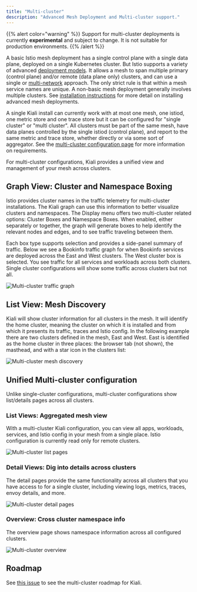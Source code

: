 ```yaml
---
title: "Multi-cluster"
description: "Advanced Mesh Deployment and Multi-cluster support."
---
```


{{% alert color="warning" %}}
Support for multi-cluster deployments is currently **experimental** and subject to change. It is not suitable for production environments.
{{% /alert %}}

A basic Istio mesh deployment has a single control plane with a single data plane, deployed on a single Kubernetes cluster. But Istio supports a variety of advanced
[deployment models](https://istio.io/latest/docs/ops/deployment/deployment-models/). It allows a mesh to span multiple primary (control plane) and/or remote (data plane only) clusters, and can use a single or
[multi-network](https://istio.io/latest/docs/ops/deployment/deployment-models/#multiple-networks) approach. The only strict rule is that within a mesh service names are unique. A non-basic mesh deployment generally involves multiple clusters. See [installation instructions](https://istio.io/docs/setup/install/multicluster/) for more detail on installing advanced mesh deployments.

A single Kiali install can currently work with at most one mesh, one istiod, one metric store and one trace store but it can be configured for "single cluster" or "multi cluster". All clusters must be part of the same mesh, have data planes controlled by the single istiod (control plane), and report to the same metric and trace store, whether directly or via some sort of aggregator. See the [multi-cluster configuration page](/content/en/docs/Configuration/multi-cluster.md) for more information on requirements.

For multi-cluster configurations, Kiali provides a unified view and management of your mesh across clusters.

## Graph View: Cluster and Namespace Boxing

Istio provides cluster names in the traffic telemetry for multi-cluster installations. The Kiali graph can use this information to better visualize clusters and namespaces. The Display menu offers two multi-cluster related options: Cluster Boxes and Namespace Boxes. When enabled, either separately or together, the graph will generate boxes to help identify the relevant nodes and edges, and to see traffic traveling between them.

Each box type supports selection and provides a side-panel summary of traffic. Below we see a Bookinfo traffic graph for when Bookinfo services are deployed across the East and West clusters. The West cluster box is selected. You see traffic for all services and workloads across both clusters. Single cluster configurations will show some traffic across clusters but not all.

![Multi-cluster traffic graph](/images/documentation/features/multi-cluster-traffic-graph.png "Multi-cluster traffic graph")

## List View: Mesh Discovery

Kiali will show cluster information for all clusters in the mesh. It will identify the home cluster, meaning the cluster on which it is installed and from which it presents its traffic, traces and Istio config. In the following example there are two clusters defined in the mesh, East and West. East is identified as the home cluster in three places: the browser tab (not shown), the masthead, and with a star icon in the clusters list:

![Multi-cluster mesh discovery](/images/documentation/features/multi-cluster-mesh-view.png "Multi-cluster mesh discovery")

## Unified Multi-cluster configuration

Unlike single-cluster configurations, multi-cluster configurations show list/details pages across all clusters.

### List Views: Aggregated mesh view

With a multi-cluster Kiali configuration, you can view all apps, workloads, services, and Istio config in your mesh from a single place. Istio configuration is currently read only for remote clusters.

![Multi-cluster list pages](/images/documentation/features/multi-cluster-list.png "Multi-cluster list pages")

### Detail Views: Dig into details across clusters

The detail pages provide the same functionality across all clusters that you have access to for a single cluster, including viewing logs, metrics, traces, envoy details, and more.

![Multi-cluster detail pages](/images/documentation/features/multi-cluster-details.png "Multi-cluster detail pages")

### Overview: Cross cluster namespace info

The overview page shows namespace information across all configured clusters.

![Multi-cluster overview](/images/documentation/features/multi-cluster-overview.png "Multi-cluster overview")

## Roadmap

See [this issue](https://github.com/kiali/kiali/issues/5618) to see the multi-cluster roadmap for Kiali.
